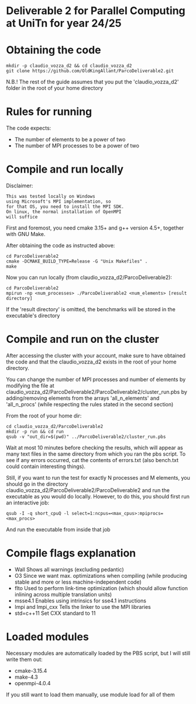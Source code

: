 # Deliverable 2 for Parallel Computing at UniTn for year 24/25

# Obtaining the code

````
mkdir -p claudio_vozza_d2 && cd claudio_vozza_d2
git clone https://github.com/OldKingAllant/ParcoDeliverable2.git
````

N.B.! The rest of the guide assumes that you put the 
'claudio_vozza_d2' folder in the root of your home
directory

# Rules for running 

The code expects:
- The number of elements to be a power of two
- The number of MPI processes to be a power of two

# Compile and run locally

Disclaimer: 
````
This was tested locally on Windows
using Microsoft's MPI implementation, so
for that OS, you need to install the MPI SDK.
On linux, the normal installation of OpenMPI
will suffice
````

First and foremost, you need cmake 3.15+ and g++
version 4.5+, together with GNU Make. 

After obtaining the code as instructed above:
````
cd ParcoDeliverable2
cmake -DCMAKE_BUILD_TYPE=Release -G "Unix Makefiles" .
make 
````

Now you can run locally (from claudio_vozza_d2/ParcoDeliverable2):
````
cd ParcoDeliverable2
mpirun -np <num_processes> ./ParcoDeliverable2 <num_elements> [result directory]
````

If the 'result directory' is omitted, the benchmarks will
be stored in the executable's directory

# Compile and run on the cluster

After accessing the cluster with your account, make
sure to have obtained the code and that the 
claudio_vozza_d2 exists in the root
of your home directory.

You can change the number of MPI processes
and number of elements by modifying the file at
claudio_vozza_d2/ParcoDeliverable2/ParcoDeliverable2/cluster_run.pbs
by adding/removing elements from the arrays
'all_n_elements' and 'all_n_procs' (while
respecting the rules stated in the second section)

From the root of your home dir:

````
cd claudio_vozza_d2/ParcoDeliverable2
mkdir -p run && cd run
qsub -v "out_dir=$(pwd)" ../ParcoDeliverable2/cluster_run.pbs
````

Wait at most 10 minutes before checking the results, 
which will appear as many text files in the same
directory from which you ran the pbs script. To see
if any errors occurred, cat the contents of
errors.txt (also bench.txt could contain
interesting things).

Still, if you want to run the test for exactly N processes
and M elements, you should go in the directory 
claudio_vozza_d2/ParcoDeliverable2/ParcoDeliverable2
and run the executable as you would do locally.
However, to do this, you should first run an interactive job:
````
qsub -I -q short_cpuQ -l select=1:ncpus=<max_cpus>:mpiprocs=<max_procs>
````
And run the executable from inside that job

# Compile flags explanation

- Wall Shows all warnings (excluding pedantic)
- O3 Since we want max. optimizations when compiling (while
  producing stable and more or less machine-independent code)
- flto Used to perform link-time optimization (which should allow
  function inlining across multiple translation units)
- msse4.1 Enables using intrinsics for sse4.1 instructions
- lmpi and lmpi_cxx Tells the linker to use the MPI libraries
- std=c++11 Set CXX standard to 11

# Loaded modules

Necessary modules are automatically loaded by the PBS
script, but I will still write them out:
- cmake-3.15.4
- make-4.3
- openmpi-4.0.4

If you still want to load them manually, use
module load <name> for all of them
